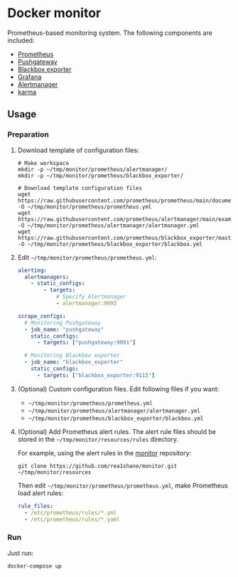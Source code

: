 # Docker monitor

Prometheus-based monitoring system. The following components are included:

- [Prometheus](https://github.com/prometheus/prometheus)
- [Pushgateway](https://github.com/prometheus/pushgateway)
- [Blackbox exporter](https://github.com/prometheus/blackbox_exporter)
- [Grafana](https://github.com/grafana/grafana)
- [Alertmanager](https://github.com/prometheus/alertmanager)
- [karma](https://github.com/prymitive/karma)

## Usage

### Preparation

1. Download template of configuration files:

   ```shell
   # Make workspace
   mkdir -p ~/tmp/monitor/prometheus/alertmanager/
   mkdir -p ~/tmp/monitor/prometheus/blackbox_exporter/

   # Download template configuration files
   wget https://raw.githubusercontent.com/prometheus/prometheus/main/documentation/examples/prometheus.yml -O ~/tmp/monitor/prometheus/prometheus.yml
   wget https://raw.githubusercontent.com/prometheus/alertmanager/main/examples/ha/alertmanager.yml -O ~/tmp/monitor/prometheus/alertmanager/alertmanager.yml
   wget https://raw.githubusercontent.com/prometheus/blackbox_exporter/master/blackbox.yml -O ~/tmp/monitor/prometheus/blackbox_exporter/blackbox.yml
   ```

2. Edit `~/tmp/monitor/prometheus/prometheus.yml`:

   ```yaml
   alerting:
     alertmanagers:
       - static_configs:
           - targets:
               # Specify Alertmanager
               - alertmanager:9093

   scrape_configs:
     # Monitoring Pushgateway
     - job_name: "pushgateway"
       static_configs:
         - targets: ["pushgateway:9091"]

     # Monitoring Blackbox exporter
     - job_name: "blackbox_exporter"
       static_configs:
         - targets: ["blackbox_exporter:9115"]
   ```

3. (Optional) Custom configuration files. Edit following files if you want:

   - `~/tmp/monitor/prometheus/prometheus.yml`
   - `~/tmp/monitor/prometheus/alertmanager/alertmanager.yml`
   - `~/tmp/monitor/prometheus/blackbox_exporter/blackbox.yml`

4. (Optional) Add Prometheus alert rules. The alert rule files should be stored in the `~/tmp/monitor/resources/rules` directory.

   For example, using the alert rules in the [monitor](https://github.com/rea1shane/monitor) repository:

   ```shell
   git clone https://github.com/rea1shane/monitor.git ~/tmp/monitor/resources
   ```

   Then edit `~/tmp/monitor/prometheus/prometheus.yml`, make Prometheus load alert rules:

   ```yaml
   rule_files:
     - /etc/prometheus/rules/*.yml
     - /etc/prometheus/rules/*.yaml
   ```

### Run

Just run:

```shell
docker-compose up
```
